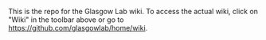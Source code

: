 This is the repo for the Glasgow Lab wiki. To access the actual wiki, click on "Wiki" in the toolbar above or go to https://github.com/glasgowlab/home/wiki.
